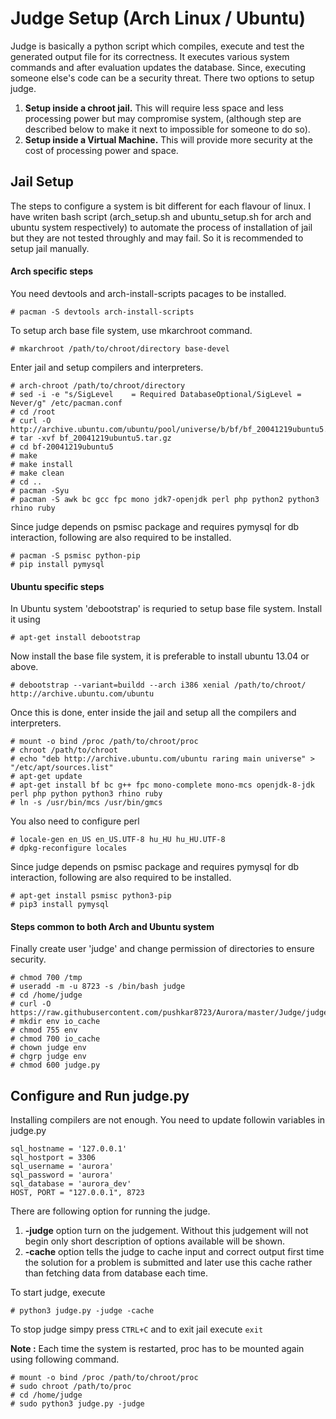 Judge Setup (Arch Linux / Ubuntu)
=================================

Judge is basically a python script which compiles, execute and test the generated output file for its correctness. It executes various system commands and after evaluation updates the database.
Since, executing someone else's code can be a security threat. There two options to setup judge. 

1. **Setup inside a chroot jail.** This will require less space and less processing power but may compromise system, (although step are described below to make it next to impossible for someone to do so).
2. **Setup inside a Virtual Machine.** This will provide more security at the cost of processing power and space.

Jail Setup
----------

The steps to configure a system is bit different for each flavour of linux. I have writen bash script (arch_setup.sh and ubuntu_setup.sh for arch and ubuntu system respectively) to automate the process of installation of jail but they are not tested throughly and may fail. So it is recommended to setup jail manually.

#### Arch specific steps

You need devtools and arch-install-scripts pacages to be installed.
```
# pacman -S devtools arch-install-scripts
```
To setup arch base file system, use mkarchroot command.
```
# mkarchroot /path/to/chroot/directory base-devel
```
Enter jail and setup compilers and interpreters.
```
# arch-chroot /path/to/chroot/directory
# sed -i -e "s/SigLevel    = Required DatabaseOptional/SigLevel = Never/g" /etc/pacman.conf
# cd /root
# curl -O http://archive.ubuntu.com/ubuntu/pool/universe/b/bf/bf_20041219ubuntu5.tar.gz
# tar -xvf bf_20041219ubuntu5.tar.gz
# cd bf-20041219ubuntu5
# make
# make install
# make clean
# cd ..
# pacman -Syu
# pacman -S awk bc gcc fpc mono jdk7-openjdk perl php python2 python3 rhino ruby
```
Since judge depends on psmisc package and requires pymysql for db interaction, following are also required to be installed.
```
# pacman -S psmisc python-pip
# pip install pymysql
```

#### Ubuntu specific steps

In Ubuntu system 'debootstrap' is requried to setup base file system. Install it using
```
# apt-get install debootstrap
```
Now install the base file system, it is preferable to install ubuntu 13.04 or above.
```
# debootstrap --variant=buildd --arch i386 xenial /path/to/chroot/ http://archive.ubuntu.com/ubuntu
```
Once this is done, enter inside the jail and setup all the compilers and interpreters. 
```
# mount -o bind /proc /path/to/chroot/proc
# chroot /path/to/chroot
# echo "deb http://archive.ubuntu.com/ubuntu raring main universe" > "/etc/apt/sources.list"
# apt-get update
# apt-get install bf bc g++ fpc mono-complete mono-mcs openjdk-8-jdk perl php python python3 rhino ruby
# ln -s /usr/bin/mcs /usr/bin/gmcs
```
You also need to configure perl
```
# locale-gen en_US en_US.UTF-8 hu_HU hu_HU.UTF-8
# dpkg-reconfigure locales
```
Since judge depends on psmisc package and requires pymysql for db interaction, following are also required to be installed.
```
# apt-get install psmisc python3-pip
# pip3 install pymysql
```

#### Steps common to both Arch and Ubuntu system

Finally create user 'judge' and change permission of directories to ensure security.
```
# chmod 700 /tmp
# useradd -m -u 8723 -s /bin/bash judge
# cd /home/judge
# curl -O https://raw.githubusercontent.com/pushkar8723/Aurora/master/Judge/judge.py
# mkdir env io_cache
# chmod 755 env
# chmod 700 io_cache
# chown judge env
# chgrp judge env
# chmod 600 judge.py
```

Configure and Run judge.py
--------------------------

Installing compilers are not enough. You need to update followin variables in judge.py
```
sql_hostname = '127.0.0.1'
sql_hostport = 3306
sql_username = 'aurora'
sql_password = 'aurora'
sql_database = 'aurora_dev'
HOST, PORT = "127.0.0.1", 8723
```

There are following option for running the judge.

1. **-judge** option turn on the judgement. Without this judgement will not begin only short description of options available will be shown.
2. **-cache** option tells the judge to cache input and correct output first time the solution for a problem is submitted and later use this cache rather than fetching data from database each time.

To start judge, execute
```
# python3 judge.py -judge -cache
```

To stop judge simpy press ```CTRL+C```
and to exit jail execute ```exit```

**Note :** Each time the system is restarted, proc has to be mounted again using following command.
```
# mount -o bind /proc /path/to/chroot/proc
# sudo chroot /path/to/proc
# cd /home/judge
# sudo python3 judge.py -judge
```
